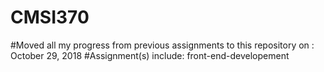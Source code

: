 # CMSI370
#Moved all my progress from previous assignments to this repository on : October 29, 2018
#Assignment(s) include: front-end-developement
